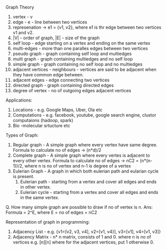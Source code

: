 Graph Theory

1. vertex - v
2. edge  - e - line between two vertices
3. represenation -> e1 = {v1, v2}, where e1 is thr edge between two vertices v1 and v2.
4. |V| - order of graph, |E| - size of the graph
5. self loop - edge starting on a vertex and ending on the same vertex
6. multi-edges - more than one paralles edges between two vertices
7. pseudo graph - graph containing self loop and multiedges
8. multi graph -  graph containing multiedges and no self loop
9. simple graph - graph containing no self loop and no multiedges
10. adjacent vertices - neighbours - vertices are said to be adjacent when they have common edge between.
11. adjacent edges - edge connecting two vertices
12. directed graph - graph containing directed edges
13. degree of vertex - no of outgoing edges adjacent vertices

Applications: 
1. Locations - e.g. Google Maps, Uber, Ola etc
2. Computations - e.g. facebook, youtube, google search engine, clustor computaions (hadoop, spark)
3. Bio -molecular srtucture etc

Types of Graph:
1. Regular graph - A simple graph where every vertex have same degree. Formula to calculate no of edges -> (n*d)/2
2. Complete graph - A simple graph where every vertes is adjacent to every other vertex.
   Formula to calculate no of edges -> nC2 = (n*(n-1))/2, where n is no of vertex and n-1 is degree of a vertex  
3. Eulerian Graph - A graph in which both eulerian path and eularian cycle is present.
   1. Eulerian path - starting from a vertex and cover all edges and ends in other vertex.
   2. Eulerian cycle - starting from a vertex and cover all edges and ends in the same vertex.

Q. How many simple graph are possible to draw if no of vertex is n.
Ans: Formula = 2^E, where E = no of edges = nC2


Representation of graph in programming:
1. Adjacency List - e.g. {v1=[v2, v3, v4], v2=[v1, v4}], v3=[v1], v4=[v1, v3]}
2. Adjacency Matrix - n* n matrix, consists of 1 and 0. where n is no of vertices
   e.g. [n][n] where for the adjacent vertices, put 1 otherwise 0.
